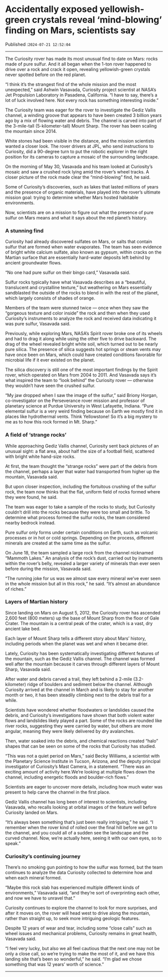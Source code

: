 # Accidentally exposed yellowish-green crystals reveal ‘mind-blowing’ finding on Mars, scientists say

Published :`2024-07-21 12:52:04`

---

The Curiosity rover has made its most unusual find to date on Mars: rocks made of pure sulfur. And it all began when the 1-ton rover happened to drive over a rock and crack it open, revealing yellowish-green crystals never spotted before on the red planet.

“I think it’s the strangest find of the whole mission and the most unexpected,” said Ashwin Vasavada, Curiosity project scientist at NASA’s Jet Propulsion Laboratory in Pasadena, California. “I have to say, there’s a lot of luck involved here. Not every rock has something interesting inside.”

The Curiosity team was eager for the rover to investigate the Gediz Vallis channel, a winding groove that appears to have been created 3 billion years ago by a mix of flowing water and debris. The channel is carved into part of the 3-mile-tall (5-kilometer-tall) Mount Sharp. The rover has been scaling the mountain since 2014.

White stones had been visible in the distance, and the mission scientists wanted a closer look. The rover drivers at JPL, who send instructions to Curiosity, did a 90-degree turn to put the robotic explorer in the right position for its cameras to capture a mosaic of the surrounding landscape.

On the morning of May 30, Vasavada and his team looked at Curiosity’s mosaic and saw a crushed rock lying amid the rover’s wheel tracks. A closer picture of the rock made clear the “mind-blowing” find, he said.

Some of Curiosity’s discoveries, such as lakes that lasted millions of years and the presence of organic materials, have played into the rover’s ultimate mission goal: trying to determine whether Mars hosted habitable environments.

Now, scientists are on a mission to figure out what the presence of pure sulfur on Mars means and what it says about the red planet’s history.

### A stunning find

Curiosity had already discovered sulfates on Mars, or salts that contain sulfur that are formed when water evaporates. The team has seen evidence of bright white calcium sulfate, also known as gypsum, within cracks on the Martian surface that are essentially hard-water deposits left behind by ancient groundwater flows.

“No one had pure sulfur on their bingo card,” Vasavada said.

Sulfur rocks typically have what Vasavada describes as a “beautiful, translucent and crystalline texture,” but weathering on Mars essentially sandblasted the outside of the rocks to blend in with the rest of the planet, which largely consists of shades of orange.

Members of the team were stunned twice — once when they saw the “gorgeous texture and color inside” the rock and then when they used Curiosity’s instruments to analyze the rock and received data indicating it was pure sulfur, Vasavada said.

Previously, while exploring Mars, NASA’s Spirit rover broke one of its wheels and had to drag it along while using the other five to drive backward. The drag of the wheel revealed bright white soil, which turned out to be nearly pure silica. The presence of silica suggests hot springs or steam vents may have once been on Mars, which could have created conditions favorable for microbial life if it ever existed on the planet.

The silica discovery is still one of the most important findings by the Spirit rover, which operated on Mars from 2004 to 2011. And Vasavada says it’s what inspired the team to “look behind” the Curiosity rover — otherwise they wouldn’t have seen the crushed sulfur.

“My jaw dropped when I saw the image of the sulfur,” said Briony Horgan, co-investigator on the Perseverance rover mission and professor of planetary science at Purdue University in West Lafayette, Indiana. “Pure elemental sulfur is a very weird finding because on Earth we mostly find it in places like hydrothermal vents. Think Yellowstone! So it’s a big mystery to me as to how this rock formed in Mt. Sharp.”

### A field of ‘strange rocks’

While approaching Gediz Vallis channel, Curiosity sent back pictures of an unusual sight: a flat area, about half the size of a football field, scattered with bright white hand-size rocks.

At first, the team thought the “strange rocks” were part of the debris from the channel, perhaps a layer that water had transported from higher up the mountain, Vasavada said.

But upon closer inspection, including the fortuitous crushing of the sulfur rock, the team now thinks that the flat, uniform field of rocks formed where they were found, he said.

The team was eager to take a sample of the rocks to study, but Curiosity couldn’t drill into the rocks because they were too small and brittle. To determine what process formed the sulfur rocks, the team considered nearby bedrock instead.

Pure sulfur only forms under certain conditions on Earth, such as volcanic processes or in hot or cold springs. Depending on the process, different minerals are created at the same time as the sulfur.

On June 18, the team sampled a large rock from the channel nicknamed “Mammoth Lakes.” An analysis of the rock’s dust, carried out by instruments within the rover’s belly, revealed a larger variety of minerals than ever seen before during the mission, Vasavada said.

“The running joke for us was we almost saw every mineral we’ve ever seen in the whole mission but all in this rock,” he said. “It’s almost an abundance of riches.”

### Layers of Martian history

Since landing on Mars on August 5, 2012, the Curiosity rover has ascended 2,600 feet (800 meters) up the base of Mount Sharp from the floor of Gale Crater. The mountain is a central peak of the crater, which is a vast, dry ancient lake bed.

Each layer of Mount Sharp tells a different story about Mars’ history, including periods when the planet was wet and when it became drier.

Lately, Curiosity has been systematically investigating different features of the mountain, such as the Gediz Vallis channel. The channel was formed well after the mountain because it carves through different layers of Mount Sharp, Vasavada said.

After water and debris carved a trail, they left behind a 2-mile (3.2-kilometer) ridge of boulders and sediment below the channel. Although Curiosity arrived at the channel in March and is likely to stay for another month or two, it has been steadily climbing next to the debris trail for a while.

Scientists have wondered whether floodwaters or landslides caused the debris, and Curiosity’s investigations have shown that both violent water flows and landslides likely played a part. Some of the rocks are rounded like river rocks, suggesting they were carried by water, but others are more angular, meaning they were likely delivered by dry avalanches.

Then, water soaked into the debris, and chemical reactions created “halo” shapes that can be seen on some of the rocks that Curiosity has studied.

“This was not a quiet period on Mars,” said Becky Williams, a scientist with the Planetary Science Institute in Tucson, Arizona, and the deputy principal investigator of Curiosity’s Mast Camera, in a statement. “There was an exciting amount of activity here.We’re looking at multiple flows down the channel, including energetic floods and boulder-rich flows.”

Scientists are eager to uncover more details, including how much water was present to help carve the channel in the first place.

Gediz Vallis channel has long been of interest to scientists, including Vasavada, who recalls looking at orbital images of the feature well before Curiosity landed on Mars.

“It’s always been something that’s just been really intriguing,” he said. “I remember when the rover kind of rolled over the final hill before we got to the channel, and you could all of a sudden see the landscape and the curved channel. Now, we’re actually here, seeing it with our own eyes, so to speak.”

### Curiosity’s continuing journey

There’s no smoking gun pointing to how the sulfur was formed, but the team continues to analyze the data Curiosity collected to determine how and when each mineral formed.

“Maybe this rock slab has experienced multiple different kinds of environments,” Vasavada said, “and they’re sort of overprinting each other, and now we have to unravel that.”

Curiosity continues to explore the channel to look for more surprises, and after it moves on, the rover will head west to drive along the mountain, rather than straight up, to seek more intriguing geologic features.

Despite 12 years of wear and tear, including some “close calls” such as wheel issues and mechanical problems, Curiosity remains in great health, Vasavada said.

“I feel very lucky, but also we all feel cautious that the next one may not be only a close call, so we’re trying to make the most of it, and we have this landing site that’s been so wonderful,” he said. “I’m glad we chose something that was 12 years’ worth of science.”

---

